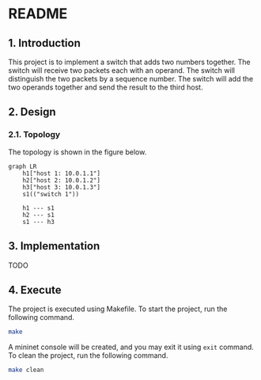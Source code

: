 # README

## 1. Introduction

This project is to implement a switch that adds two numbers together. The switch will receive two packets each with an operand. The switch will distinguish the two packets by a sequence number. The switch will add the two operands together and send the result to the third host.

## 2. Design

### 2.1. Topology

The topology is shown in the figure below.

```mermaid
graph LR
    h1["host 1: 10.0.1.1"]
    h2["host 2: 10.0.1.2"]
    h3["host 3: 10.0.1.3"]
    s1(("switch 1"))
    
    h1 --- s1
    h2 --- s1
    s1 --- h3
```

## 3. Implementation

TODO

## 4. Execute

The project is executed using Makefile. To start the project, run the following command.

```bash
make
```

A mininet console will be created, and you may exit it using `exit` command. To clean the project, run the following command.

```bash
make clean
```
